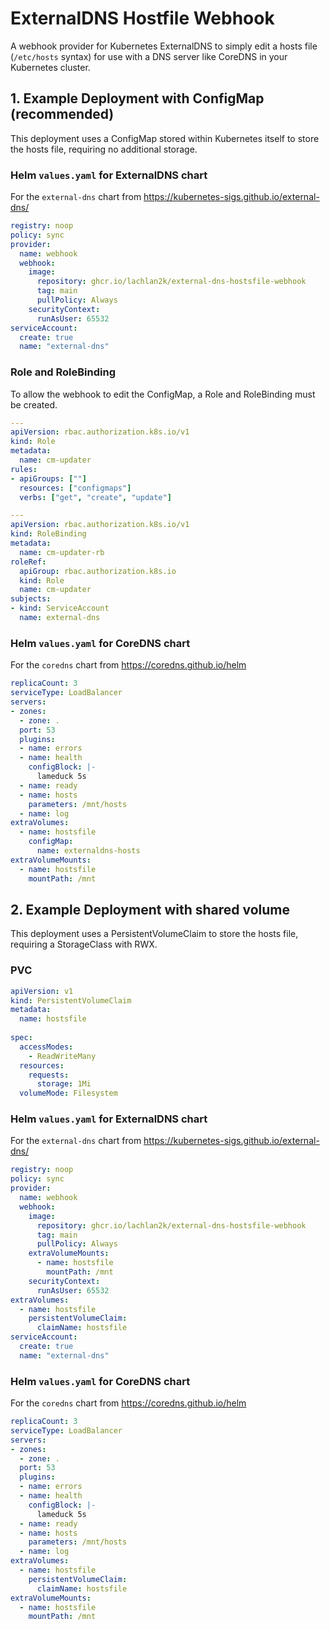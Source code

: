 # ExternalDNS Hostfile Webhook

A webhook provider for Kubernetes ExternalDNS to simply edit a hosts file (`/etc/hosts` syntax) for use with a DNS server like CoreDNS in your Kubernetes cluster.

## 1. Example Deployment with ConfigMap (recommended)

This deployment uses a ConfigMap stored within Kubernetes itself to store the hosts file, requiring no additional storage.

### Helm `values.yaml` for ExternalDNS chart

For the `external-dns` chart from https://kubernetes-sigs.github.io/external-dns/

```yaml
registry: noop
policy: sync
provider:
  name: webhook
  webhook:
    image:
      repository: ghcr.io/lachlan2k/external-dns-hostsfile-webhook
      tag: main
      pullPolicy: Always
    securityContext:
      runAsUser: 65532
serviceAccount:
  create: true
  name: "external-dns"
```

### Role and RoleBinding

To allow the webhook to edit the ConfigMap, a Role and RoleBinding must be created.

```yaml
---
apiVersion: rbac.authorization.k8s.io/v1
kind: Role
metadata:
  name: cm-updater
rules:
- apiGroups: [""]
  resources: ["configmaps"]
  verbs: ["get", "create", "update"]

---
apiVersion: rbac.authorization.k8s.io/v1
kind: RoleBinding
metadata:
  name: cm-updater-rb
roleRef:
  apiGroup: rbac.authorization.k8s.io
  kind: Role
  name: cm-updater
subjects:
- kind: ServiceAccount
  name: external-dns
```

### Helm `values.yaml` for CoreDNS chart

For the `coredns` chart from https://coredns.github.io/helm

```yaml
replicaCount: 3
serviceType: LoadBalancer
servers:
- zones:
  - zone: .
  port: 53
  plugins:
  - name: errors
  - name: health
    configBlock: |-
      lameduck 5s
  - name: ready
  - name: hosts
    parameters: /mnt/hosts
  - name: log
extraVolumes:
  - name: hostsfile
    configMap:
      name: externaldns-hosts
extraVolumeMounts:
  - name: hostsfile
    mountPath: /mnt
```


## 2. Example Deployment with shared volume

This deployment uses a PersistentVolumeClaim to store the hosts file, requiring a StorageClass with RWX.

### PVC

```yaml
apiVersion: v1
kind: PersistentVolumeClaim
metadata:
  name: hostsfile
  
spec:
  accessModes:
    - ReadWriteMany
  resources:
    requests:
      storage: 1Mi
  volumeMode: Filesystem
```

### Helm `values.yaml` for ExternalDNS chart

For the `external-dns` chart from https://kubernetes-sigs.github.io/external-dns/

```yaml
registry: noop
policy: sync
provider:
  name: webhook
  webhook:
    image:
      repository: ghcr.io/lachlan2k/external-dns-hostsfile-webhook
      tag: main
      pullPolicy: Always
    extraVolumeMounts:
      - name: hostsfile
        mountPath: /mnt
    securityContext:
      runAsUser: 65532
extraVolumes:
  - name: hostsfile
    persistentVolumeClaim:
      claimName: hostsfile
serviceAccount:
  create: true
  name: "external-dns"
```

### Helm `values.yaml` for CoreDNS chart

For the `coredns` chart from https://coredns.github.io/helm

```yaml
replicaCount: 3
serviceType: LoadBalancer
servers:
- zones:
  - zone: .
  port: 53
  plugins:
  - name: errors
  - name: health
    configBlock: |-
      lameduck 5s
  - name: ready
  - name: hosts
    parameters: /mnt/hosts
  - name: log
extraVolumes:
  - name: hostsfile
    persistentVolumeClaim:
      claimName: hostsfile
extraVolumeMounts:
  - name: hostsfile
    mountPath: /mnt
```
